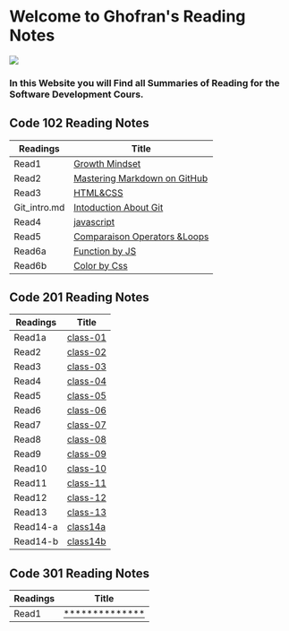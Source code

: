 # Welcome to Ghofran's Reading Notes
![](https://encrypted-tbn0.gstatic.com/images?q=tbn:ANd9GcQ7GuRWxXVeA3i83C6MbKg8z3mW2ljc7prhvQ&usqp=CAU)

### In this Website you will Find all Summaries of Reading for the Software Development Cours.

## Code 102 Reading Notes

|Readings             |Title                                                                               |
|---------------------|------------------------------------------------------------------------------------|
|Read1                |[Growth Mindset](https://ghofrandayyat.github.io/reading-notes/102/read1)               |
|Read2                |[Mastering Markdown on GitHub](https://ghofrandayyat.github.io/reading-notes/102/read2) |
|Read3                |[HTML&CSS](https://ghofrandayyat.github.io/reading-notes/102/read3)                     |
|Git_intro.md         |[Intoduction About Git](https://ghofrandayyat.github.io/reading-notes/102/Git_intro)    |
|Read4                |[javascript](https://ghofrandayyat.github.io/reading-notes/102/read4)                   |
|Read5                |[Comparaison Operators &Loops](https://ghofrandayyat.github.io/reading-notes/102/read5) |
|Read6a               |[Function by JS](https://ghofrandayyat.github.io/reading-notes/102/read6a)              |
|Read6b               |[Color by Css ](https://ghofrandayyat.github.io/reading-notes/102/read6b)               |

## Code 201 Reading Notes


|Readings|Title                                                                   |
|--------|------------------------------------------------------------------------|
|Read1a  |[class-01](https://ghofrandayyat.github.io/reading-notes/201/class-01)  |
|Read2   |[class-02](https://ghofrandayyat.github.io/reading-notes/201/class-02)  |
|Read3   |[class-03](https://ghofrandayyat.github.io/reading-notes/201/class-03)  |
|Read4   |[class-04](https://ghofrandayyat.github.io/reading-notes/201/class-04)  |
|Read5   |[class-05](https://ghofrandayyat.github.io/reading-notes/201/class-05)  |
|Read6   |[class-06](https://ghofrandayyat.github.io/reading-notes/201/class-06)  |
|Read7   |[class-07](https://ghofrandayyat.github.io/reading-notes/201/class-07)  |
|Read8   |[class-08](https://ghofrandayyat.github.io/reading-notes/201/class-08)  |
|Read9   |[class-09](https://ghofrandayyat.github.io/reading-notes/201/class-09)  |
|Read10  |[class-10](https://ghofrandayyat.github.io/reading-notes/201/class-10)  |
|Read11  |[class-11](https://ghofrandayyat.github.io/reading-notes/201/class-11)  |
|Read12  |[class-12](https://ghofrandayyat.github.io/reading-notes/201/class-12)  |
|Read13  |[class-13](https://ghofrandayyat.github.io/reading-notes/201/class-13)  |
|Read14-a|[class14a](https://ghofrandayyat.github.io/reading-notes/201/class-14-a)|
|Read14-b|[class14b](https://ghofrandayyat.github.io/reading-notes/201/class-14-b)|



## Code 301 Reading Notes


|Readings             |Title                                                                               |
|---------------------|------------------------------------------------------------------------------------|
|Read1                |[**************](https://ghofrandayyat.github.io/reading-notes/)               |

